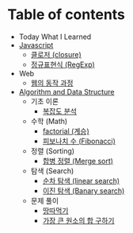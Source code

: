 # Table of contents

* Today What I Learned
* [Javascript](javascript/README.md)
  * [클로저 \(closure\)](javascript/closure.md)
  * [정규표현식 \(RegExp\)](javascript/regexp.md)
* Web
  * [웹의 동작 과정](web/web-process.md)
* [Algorithm and Data Structure](algorithm-and-data-structure/README.md)
  * 기초 이론
    * [복잡도 분석](algorithm-and-data-structure/basic/complexity.md)
  * 수학 \(Math\)
    * [factorial \(계승\)](algorithm-and-data-structure/math/factorial.md)
    * [피보나치 수 \(Fibonacci\)](algorithm-and-data-structure/math/fibonacci.md)
  * 정렬 \(Sorting\)
    * [합병 정렬 \(Merge sort\)](algorithm-and-data-structure/sorting/merge-sort.md)
  * 탐색 \(Search\)
    * [순차 탐색 \(linear search\)](algorithm-and-data-structure/search/linear-search.md)
    * [이진 탐색 \(Banary search\)](algorithm-and-data-structure/search/banary-search.md)
  * 문제 풀이
    * [땅따먹기](algorithm-and-data-structure/undefined/land.md)
    * [가장 큰 원소의 합 구하기](algorithm-and-data-structure/undefined/max-sum-on-arr.md)


